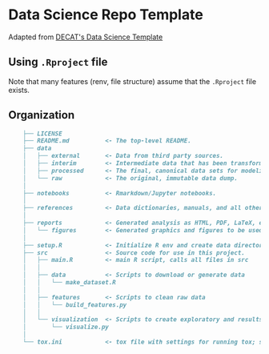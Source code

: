 # Data Science Repo Template
Adapted from [DECAT's Data Science Template](https://github.com/worldbank/DECAT_Data_Science_Template)

## Using `.Rproject` file
Note that many features (renv, file structure) assume that the `.Rproject` file exists. 

## Organization

```markdown
    ├── LICENSE
    ├── README.md          <- The top-level README.
    ├── data
    │   ├── external       <- Data from third party sources.
    │   ├── interim        <- Intermediate data that has been transformed.
    │   ├── processed      <- The final, canonical data sets for modeling.
    │   └── raw            <- The original, immutable data dump.
    │
    ├── notebooks          <- Rmarkdown/Jupyter notebooks.
    │
    ├── references         <- Data dictionaries, manuals, and all other explanatory materials.
    │
    ├── reports            <- Generated analysis as HTML, PDF, LaTeX, etc.
    │   └── figures        <- Generated graphics and figures to be used in reporting
    │
    ├── setup.R            <- Initialize R env and create data directories. 
    ├── src                <- Source code for use in this project.
    │   ├── main.R         <- main R script, calls all files in src
    │   │
    │   ├── data           <- Scripts to download or generate data
    │   │   └── make_dataset.R
    │   │
    │   ├── features       <- Scripts to clean raw data
    │   │   └── build_features.py
    │   │
    │   └── visualization  <- Scripts to create exploratory and results oriented visualizations
    │       └── visualize.py
    │
    └── tox.ini            <- tox file with settings for running tox; see tox.readthedocs.io
```
